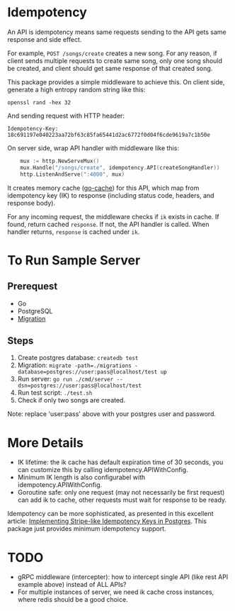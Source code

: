 # Idempotency

An API is idempotency means same requests sending to the API gets same response and side effect.

For example, `POST /songs/create` creates a new song. For any reason, if client sends multiple requests to create same song, only one song should be created, and client should get same response of that created song.

This package provides a simple middleware to achieve this. On client side, generate a high entropy random string like this:

```shell
openssl rand -hex 32
```

And sending request with HTTP header:

```
Idempotency-Key: 18c691197e040223aa72bf63c85fa65441d2ac6772f0d04f6cde9619a7c1b50e
```

On server side, wrap API handler with middleware like this:

```go
	mux := http.NewServeMux()
	mux.Handle("/songs/create", idempotency.API(createSongHandler))
	http.ListenAndServe(":4000", mux)
```

It creates memory cache ([go-cache](https://github.com/patrickmn/go-cache)) for this API, which map from idempotency key (IK) to response (including status code, headers, and response body).

For any incoming request, the middleware checks if `ik` exists in cache. If found, return cached `response`. If not, the API handler is called. When handler returns, `response` is cached under `ik`.

# To Run Sample Server

## Prerequest

- Go
- PostgreSQL
- [Migration](https://github.com/golang-migrate/migrate/tree/master/cmd/migrate)

## Steps

1. Create postgres database: `createdb test`
2. Migration: `migrate -path=./migrations -database=postgres://user:pass@localhost/test up` 
3. Run server: `go run ./cmd/server --dsn=postgres://user:pass@localhost/test`
4. Run test script: `./test.sh`
5. Check if only two songs are created.

Note: replace 'user:pass' above with your postgres user and password.

# More Details

- IK lifetime: the ik cache has default expiration time of 30 seconds, you can customize this by calling idempotency.APIWithConfig.
- Minimum IK length is also configurabel with idempotency.APIWithConfig.
- Goroutine safe: only one request (may not necessarily be first request) can add ik to cache, other requests must wait for response to be ready.

Idempotency can be more sophisticated, as presented in this excellent article: [Implementing Stripe-like Idempotency Keys in Postgres](https://brandur.org/idempotency-keys). This package just provides minimum idempotency support.

# TODO

- gRPC middleware (intercepter): how to intercept single API (like rest API example above) instead of ALL APIs?
- For multiple instances of server, we need ik cache cross instances, where redis should be a good choice.
